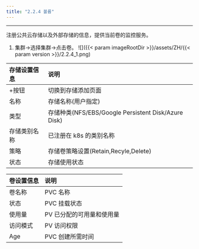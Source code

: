 ```yaml
---
title: "2.2.4 볼륨"
---
```


---
注册公共云存储以及外部存储的信息，提供当前卷的监控服务。

1. 集群→选择集群→点击卷。
![]({{< param imageRootDir >}}/assets/ZH/{{< param version >}}/2.2.4_1.png)

| **存储设置信息** | **说明** |
| :--- | :--- |
| +按钮 | 切换到存储添加页面 |
| 名称 | 存储名称(用户指定) |
| 类型 | 存储种类(NFS/EBS/Google Persistent Disk/Azure Disk) |
| 存储类别名称 | 已注册在 k8s 的类别名称 |
| 策略 | 存储卷策略设置\(Retain,Recyle,Delete\) |
| 状态 | 存储使用状态 |

| **卷设置信息** | **说明** |
| :--- | :--- |
| 卷名称 | PVC 名称 |
| 状态 | PVC 挂载状态 |
| 使用量 | PV 已分配的可用量和使用量 |
| 访问模式 | PV 访问权限 |
| Age | PVC 创建所需时间 |
